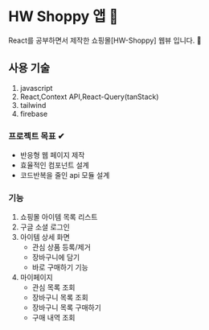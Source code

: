 # HW Shoppy 앱 👗

React를 공부하면서 제작한 쇼핑몰[HW-Shoppy] 웹뷰 입니다. 🙌

## 사용 기술 

1. javascript 
2. React,Context API,React-Query(tanStack)
4. tailwind
5. firebase 


### 프로젝트 목표 ✔

- 반응형 웹 페이지 제작 
- 효율적인 컴포넌트 설계 
- 코드반복을 줄인 api 모듈 설계

### 기능

1. 쇼핑몰 아이템 목록 리스트
2. 구글 소셜 로그인
3. 아이템 상세 화면 
    - 관심 상품 등록/제거 
    - 장바구니에 담기
    - 바로 구매하기 기능 
4. 마이페이지
    - 관심 목록 조회
    - 장바구니 목록 조회
    - 장바구니 목록 구매하기
    - 구매 내역 조회 



